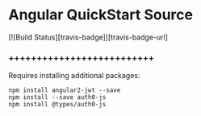 # Angular QuickStart Source
[![Build Status][travis-badge]][travis-badge-url]

### ++++++++++++++++++++++++++
Requires installing additional packages:
```shell
npm install angular2-jwt --save
npm install --save auth0-js
npm install @types/auth0-js
```
